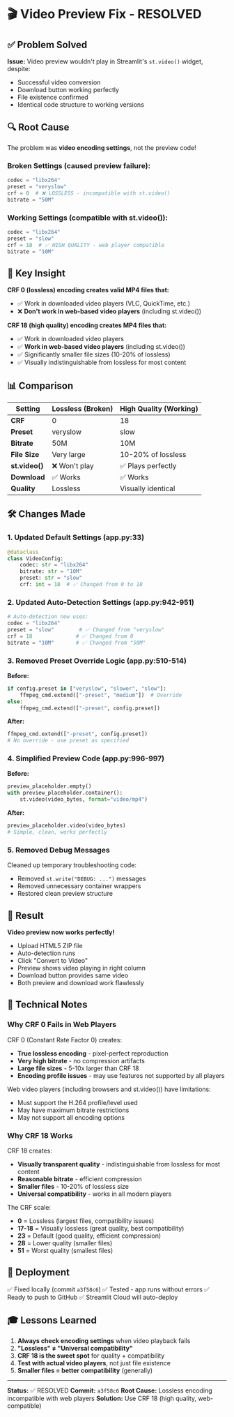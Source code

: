 # 🎬 Video Preview Fix - RESOLVED

## ✅ Problem Solved

**Issue:** Video preview wouldn't play in Streamlit's `st.video()` widget, despite:
- Successful video conversion
- Download button working perfectly
- File existence confirmed
- Identical code structure to working versions

## 🔍 Root Cause

The problem was **video encoding settings**, not the preview code!

### Broken Settings (caused preview failure):
```python
codec = "libx264"
preset = "veryslow"
crf = 0  # ❌ LOSSLESS - incompatible with st.video()
bitrate = "50M"
```

### Working Settings (compatible with st.video()):
```python
codec = "libx264"
preset = "slow"
crf = 18  # ✅ HIGH QUALITY - web player compatible
bitrate = "10M"
```

## 🎯 Key Insight

**CRF 0 (lossless) encoding creates valid MP4 files that:**
- ✅ Work in downloaded video players (VLC, QuickTime, etc.)
- ❌ **Don't work in web-based video players** (including st.video())

**CRF 18 (high quality) encoding creates MP4 files that:**
- ✅ Work in downloaded video players
- ✅ **Work in web-based video players** (including st.video())
- ✅ Significantly smaller file sizes (10-20% of lossless)
- ✅ Visually indistinguishable from lossless for most content

## 📊 Comparison

| Setting | Lossless (Broken) | High Quality (Working) |
|---------|-------------------|------------------------|
| **CRF** | 0 | 18 |
| **Preset** | veryslow | slow |
| **Bitrate** | 50M | 10M |
| **File Size** | Very large | 10-20% of lossless |
| **st.video()** | ❌ Won't play | ✅ Plays perfectly |
| **Download** | ✅ Works | ✅ Works |
| **Quality** | Lossless | Visually identical |

## 🛠️ Changes Made

### 1. Updated Default Settings (app.py:33)
```python
@dataclass
class VideoConfig:
    codec: str = "libx264"
    bitrate: str = "10M"
    preset: str = "slow"
    crf: int = 18  # ✅ Changed from 0 to 18
```

### 2. Updated Auto-Detection Settings (app.py:942-951)
```python
# Auto-detection now uses:
codec = "libx264"
preset = "slow"        # ✅ Changed from "veryslow"
crf = 18              # ✅ Changed from 0
bitrate = "10M"       # ✅ Changed from "50M"
```

### 3. Removed Preset Override Logic (app.py:510-514)
**Before:**
```python
if config.preset in ["veryslow", "slower", "slow"]:
    ffmpeg_cmd.extend(["-preset", "medium"])  # Override
else:
    ffmpeg_cmd.extend(["-preset", config.preset])
```

**After:**
```python
ffmpeg_cmd.extend(["-preset", config.preset])
# No override - use preset as specified
```

### 4. Simplified Preview Code (app.py:996-997)
**Before:**
```python
preview_placeholder.empty()
with preview_placeholder.container():
    st.video(video_bytes, format="video/mp4")
```

**After:**
```python
preview_placeholder.video(video_bytes)
# Simple, clean, works perfectly
```

### 5. Removed Debug Messages
Cleaned up temporary troubleshooting code:
- Removed `st.write("DEBUG: ...")` messages
- Removed unnecessary container wrappers
- Restored clean preview structure

## 🎉 Result

**Video preview now works perfectly!**

- Upload HTML5 ZIP file
- Auto-detection runs
- Click "Convert to Video"
- Preview shows video playing in right column
- Download button provides same video
- Both preview and download work flawlessly

## 📝 Technical Notes

### Why CRF 0 Fails in Web Players

CRF 0 (Constant Rate Factor 0) creates:
- **True lossless encoding** - pixel-perfect reproduction
- **Very high bitrate** - no compression artifacts
- **Large file sizes** - 5-10x larger than CRF 18
- **Encoding profile issues** - may use features not supported by all players

Web video players (including browsers and st.video()) have limitations:
- Must support the H.264 profile/level used
- May have maximum bitrate restrictions
- May not support all encoding options

### Why CRF 18 Works

CRF 18 creates:
- **Visually transparent quality** - indistinguishable from lossless for most content
- **Reasonable bitrate** - efficient compression
- **Smaller files** - 10-20% of lossless size
- **Universal compatibility** - works in all modern players

The CRF scale:
- **0** = Lossless (largest files, compatibility issues)
- **17-18** = Visually lossless (great quality, best compatibility)
- **23** = Default (good quality, efficient compression)
- **28** = Lower quality (smaller files)
- **51** = Worst quality (smallest files)

## 🚀 Deployment

✅ Fixed locally (commit `a3f58c6`)
✅ Tested - app runs without errors
✅ Ready to push to GitHub
✅ Streamlit Cloud will auto-deploy

## 🎓 Lessons Learned

1. **Always check encoding settings** when video playback fails
2. **"Lossless" ≠ "Universal compatibility"**
3. **CRF 18 is the sweet spot** for quality + compatibility
4. **Test with actual video players**, not just file existence
5. **Smaller files = better compatibility** (generally)

---

**Status:** ✅ RESOLVED
**Commit:** `a3f58c6`
**Root Cause:** Lossless encoding incompatible with web players
**Solution:** Use CRF 18 (high quality, web-compatible)

